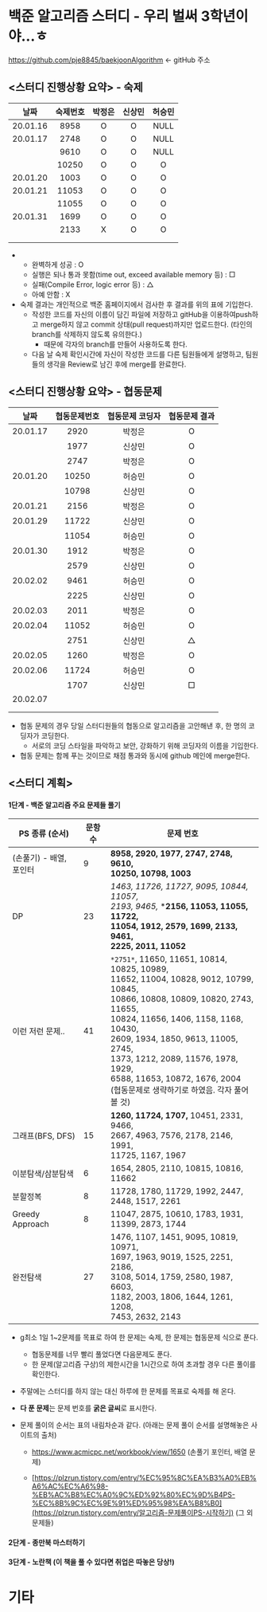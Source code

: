 # 백준 알고리즘 스터디 - 우리 벌써 3학년이야...ㅎ

 https://github.com/pje8845/baekjoonAlgorithm  <- gitHub 주소

## <스터디 진행상황 요약> - 숙제

|   날짜   | 숙제번호 | 박정은 | 신상민 | 허승민 |
| :------: | :------: | :----: | :----: | :----: |
| 20.01.16 |   8958   |   O    |   O    |  NULL  |
| 20.01.17 |   2748   |   O    |   O    |  NULL  |
|          |   9610   |   O    |   O    |  NULL  |
|          |  10250   |   O    |   O    |   O    |
| 20.01.20 |   1003   |   O    |   O    |   O    |
| 20.01.21 |  11053   |   O    |   O    |   O    |
|          |  11055   |   O    |   O    |   O    |
| 20.01.31 |   1699   |   O    |   O    |   O    |
|          |   2133   |   X    |   O    |   O    |
|          |          |        |        |        |
|          |          |        |        |        |
- - 완벽하게 성공 :  O  
  - 실행은 되나 통과 못함(time out, exceed available memory 등) : □  
  - 실패(Compile Error, logic error 등) : △
  - 아예 안함 : X
- 숙제 결과는 개인적으로 백준 홈페이지에서 검사한 후 결과를 위의 표에 기입한다.
  - 작성한 코드를 자신의 이름이 담긴 파일에 저장하고 gitHub을 이용하여push하고 merge하지 않고 commit 상태(pull request)까지만 업로드한다. (타인의 branch를 삭제하지 않도록 유의한다.)
    - 때문에 각자의 branch를 만들어 사용하도록 한다.
  - 다음 날 숙제 확인시간에 자신이 작성한 코드를 다른 팀원들에게 설명하고, 팀원들의 생각을 Review로 남긴 후에 merge를 완료한다.



## <스터디 진행상황 요약> - 협동문제

|   날짜   | 협동문제번호 | 협동문제 코딩자 | 협동문제 결과 |
| :------: | :----------: | :-------------: | :-----------: |
| 20.01.17 |     2920     |     박정은      |       O       |
|          |     1977     |     신상민      |       O       |
|          |     2747     |     박정은      |       O       |
| 20.01.20 |    10250     |     허승민      |       O       |
|          |    10798     |     신상민      |       O       |
| 20.01.21 |     2156     |     박정은      |       O       |
| 20.01.29 |    11722     |     신상민      |       O       |
|          |    11054     |     허승민      |       O       |
| 20.01.30 |     1912     |     박정은      |       O       |
|          |     2579     |     신상민      |       O       |
| 20.02.02 |     9461     |     허승민      |       O       |
|          |     2225     |     신상민      |       O       |
| 20.02.03 |     2011     |     박정은      |       O       |
| 20.02.04 |    11052     |     허승민      |       O       |
|          |     2751     |     신상민      |       △       |
| 20.02.05 |     1260     |     박정은      |       O       |
| 20.02.06 |    11724     |     허승민      |       O       |
|          |     1707     |     신상민      |       □       |
| 20.02.07 |              |                 |               |
|          |              |                 |               |
|          |              |                 |               |

- 협동 문제의 경우 당일 스터디원들의 협동으로 알고리즘을 고안해낸 후, 한 명의 코딩자가 코딩한다.
  - 서로의 코딩 스타일을 파악하고 보안, 강화하기 위해 코딩자의 이름을 기입한다.
- 협동 문제는 함께 푸는 것이므로 채점 통과와 동시에 github 메인에 merge한다.



## <스터디 계획>

#### 1단계 - 백준 알고리즘 주요 문제들 풀기

| PS 종류 (순서)          | 문항 수 | 문제 번호                                                    |
| ----------------------- | ------- | ------------------------------------------------------------ |
| (손풀기) - 배열, 포인터 | 9       | **8958, 2920, 1977, 2747, 2748, 9610, <br />10250, 10798, 1003** |
| DP                      | 23      | *1463, 11726, 11727, 9095, 10844, 11057, <br />2193, 9465,* ***2156, 11053, 11055, 11722, <br />11054, 1912, 2579, 1699, 2133, 9461,<br /> 2225, 2011, 11052** |
| 이런 저런 문제..        | 41      | `*2751*`, 11650, 11651, 10814, 10825, 10989, <br />11652, 11004, 10828, 9012, 10799, 10845, <br />10866, 10808, 10809, 10820, 2743, 11655, <br />10824, 11656, 1406, 1158, 1168, 10430,<br /> 2609, 1934, 1850, 9613, 11005, 2745, <br />1373, 1212, 2089, 11576, 1978, 1929, <br />6588, 11653, 10872, 1676, 2004<br />(협동문제로 생략하기로 하였음. 각자 풀어볼 것) |
| 그래프(BFS, DFS)        | 15      | **1260, 11724, 1707,** 10451, 2331, 9466,<br /> 2667, 4963, 7576, 2178, 2146, 1991, <br />11725, 1167, 1967 |
| 이분탐색/삼분탐색       | 6       | 1654, 2805, 2110, 10815, 10816, 11662                        |
| 분할정복                | 8       | 11728, 1780, 11729, 1992, 2447, 2448, 1517, 2261             |
| Greedy Approach         | 8       | 11047, 2875, 10610, 1783, 1931, 11399, 2873, 1744            |
| 완전탐색                | 27      | 1476, 1107, 1451, 9095, 10819, 10971, <br />1697, 1963, 9019, 1525, 2251, 2186, <br />3108, 5014, 1759, 2580, 1987, 6603, <br />1182, 2003, 1806, 1644, 1261, 1208, <br />7453, 2632, 2143 |

- g최소 1일 1~2문제를 목표로 하여 한 문제는 숙제, 한 문제는 협동문제 식으로 푼다. 

  - 협동문제를 너무 빨리 풀었다면 다음문제도 푼다. 
  - 한 문제(알고리즘 구상)의 제한시간을 1시간으로 하여 초과할 경우 다른 풀이를 확인한다.

- 주말에는 스터디를 하지 않는 대신 하루에 한 문제를 목표로 숙제를 해 온다.

- **다 푼 문제**는 문제 번호를 **굵은 글씨**로 표시한다.

- 문제 풀이의 순서는 표의 내림차순과 같다. (아래는 문제 풀이 순서를 설명해놓은 사이트의 출처)

  -  https://www.acmicpc.net/workbook/view/1650 (손풀기 포인터, 배열 문제)

  -  [https://plzrun.tistory.com/entry/%EC%95%8C%EA%B3%A0%EB%A6%AC%EC%A6%98-%EB%AC%B8%EC%A0%9C%ED%92%80%EC%9D%B4PS-%EC%8B%9C%EC%9E%91%ED%95%98%EA%B8%B0](https://plzrun.tistory.com/entry/알고리즘-문제풀이PS-시작하기)  (그 외 문제들)

    

#### 2단계 - 종만북 마스터하기

#### 3단계 - 노란책 (이 책을 풀 수 있다면 취업은 따놓은 당상!)





# 기타





